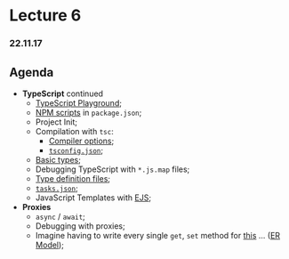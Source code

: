 # Lecture 6
### 22.11.17

## Agenda
* **TypeScript** continued
  * [TypeScript Playground](https://www.typescriptlang.org/play/);
  * [NPM scripts](https://docs.npmjs.com/misc/scripts) in `package.json`;
  * Project Init;
  * Compilation with `tsc`:
    * [Compiler options](https://www.typescriptlang.org/docs/handbook/compiler-options.html);
    * [`tsconfig.json`](https://www.typescriptlang.org/docs/handbook/tsconfig-json.html);
  * [Basic types](https://www.typescriptlang.org/docs/handbook/basic-types.html);
  * Debugging TypeScript with `*.js.map` files;
  * [Type definition files](https://github.com/DefinitelyTyped/DefinitelyTyped);
  * [`tasks.json`](https://code.visualstudio.com/docs/languages/typescript#_transpiling-typescript-into-javascript);
  * JavaScript Templates with [EJS](http://ejs.co/);
* **Proxies**
  * `async` / `await`;
  * Debugging with proxies;
  * Imagine having to write every single `get`, `set` method for [this](https://i.stack.imgur.com/LMu4W.gif) ... ([ER Model](https://en.wikipedia.org/wiki/Entity%E2%80%93relationship_model));
